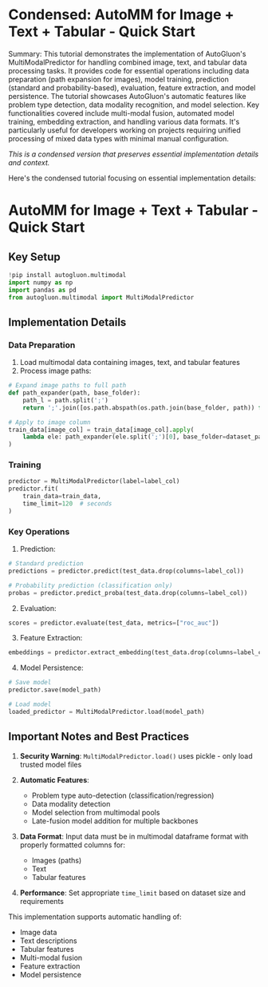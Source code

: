 # Condensed: AutoMM for Image + Text + Tabular - Quick Start

Summary: This tutorial demonstrates the implementation of AutoGluon's MultiModalPredictor for handling combined image, text, and tabular data processing tasks. It provides code for essential operations including data preparation (path expansion for images), model training, prediction (standard and probability-based), evaluation, feature extraction, and model persistence. The tutorial showcases AutoGluon's automatic features like problem type detection, data modality recognition, and model selection. Key functionalities covered include multi-modal fusion, automated model training, embedding extraction, and handling various data formats. It's particularly useful for developers working on projects requiring unified processing of mixed data types with minimal manual configuration.

*This is a condensed version that preserves essential implementation details and context.*

Here's the condensed tutorial focusing on essential implementation details:

# AutoMM for Image + Text + Tabular - Quick Start

## Key Setup
```python
!pip install autogluon.multimodal
import numpy as np
import pandas as pd
from autogluon.multimodal import MultiModalPredictor
```

## Implementation Details

### Data Preparation
1. Load multimodal data containing images, text, and tabular features
2. Process image paths:
```python
# Expand image paths to full path
def path_expander(path, base_folder):
    path_l = path.split(';')
    return ';'.join([os.path.abspath(os.path.join(base_folder, path)) for path in path_l])

# Apply to image column
train_data[image_col] = train_data[image_col].apply(
    lambda ele: path_expander(ele.split(';')[0], base_folder=dataset_path)
)
```

### Training
```python
predictor = MultiModalPredictor(label=label_col)
predictor.fit(
    train_data=train_data,
    time_limit=120  # seconds
)
```

### Key Operations
1. Prediction:
```python
# Standard prediction
predictions = predictor.predict(test_data.drop(columns=label_col))

# Probability prediction (classification only)
probas = predictor.predict_proba(test_data.drop(columns=label_col))
```

2. Evaluation:
```python
scores = predictor.evaluate(test_data, metrics=["roc_auc"])
```

3. Feature Extraction:
```python
embeddings = predictor.extract_embedding(test_data.drop(columns=label_col))
```

4. Model Persistence:
```python
# Save model
predictor.save(model_path)

# Load model
loaded_predictor = MultiModalPredictor.load(model_path)
```

## Important Notes and Best Practices

1. **Security Warning**: `MultiModalPredictor.load()` uses pickle - only load trusted model files

2. **Automatic Features**:
   - Problem type auto-detection (classification/regression)
   - Data modality detection
   - Model selection from multimodal pools
   - Late-fusion model addition for multiple backbones

3. **Data Format**: Input data must be in multimodal dataframe format with properly formatted columns for:
   - Images (paths)
   - Text
   - Tabular features

4. **Performance**: Set appropriate `time_limit` based on dataset size and requirements

This implementation supports automatic handling of:
- Image data
- Text descriptions
- Tabular features
- Multi-modal fusion
- Feature extraction
- Model persistence